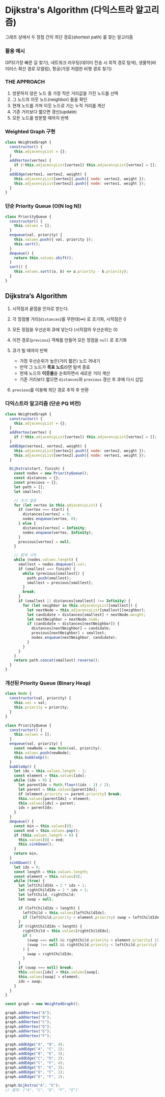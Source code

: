 # Dijkstra's Algorithm (다익스트라 알고리즘)

그래프 상에서 두 정점 간의 최단 경로(shortest path) 를 찾는 알고리즘

### 활용 예시 
GPS(가장 빠른 길 찾기), 네트워크 라우팅(데이터 전송 시 최적 경로 탐색), 생물학(바이러스 확산 경로 모델링), 항공(가장 저렴한 비행 경로 찾기)

### THE APPROACH

1. 방문하지 않은 노드 중 가장 작은 거리값을 가진 노드를 선택
2. 그 노드의 이웃 노드(neighbor) 들을 확인
3. 현재 노드를 거쳐 이웃 노드로 가는 누적 거리를 계산
4. 기존 거리보다 짧으면 갱신(update)
5. 모든 노드를 방문할 때까지 반복

### Weighted Graph 구현

```js
class WeightedGraph {
  constructor() {
    this.adjacencyList = {};
  }
  addVertex(vertex) {
    if (!this.adjacencyList[vertex]) this.adjacencyList[vertex] = [];
  }
  addEdge(vertex1, vertex2, weight) {
    this.adjacencyList[vertex1].push({ node: vertex2, weight });
    this.adjacencyList[vertex2].push({ node: vertex1, weight });
  }
}
```

### 단순 Priority Queue (O(N log N))

```js
class PriorityQueue {
  constructor() {
    this.values = [];
  }
  enqueue(val, priority) {
    this.values.push({ val, priority });
    this.sort();
  }
  dequeue() {
    return this.values.shift();
  }
  sort() {
    this.values.sort((a, b) => a.priority - b.priority);
  }
}
```

## Dijkstra’s Algorithm 

1. 시작점과 끝점을 인자로 받는다.
2. 각 정점별 거리(`distances`)를 무한대(∞) 로 초기화, 시작점은 0
3. 모든 정점을 우선순위 큐에 넣는다 (시작점의 우선순위는 0)
4. 이전 경로(`previous`) 객체를 만들어 모든 정점을 `null` 로 초기화
5. 큐가 빌 때까지 반복

   * 가장 우선순위가 높은(거리 짧은) 노드 꺼내기
   * 만약 그 노드가 **목표 노드**라면 탐색 종료
   * 현재 노드의 **이웃들**을 순회하면서 새로운 거리 계산
   * 기존 거리보다 짧으면 `distances`와 `previous` 갱신 후 큐에 다시 삽입
6. `previous`를 이용해 최단 경로 추적 후 반환


### 다익스트라 알고리즘 (단순 PQ 버전)

```js
class WeightedGraph {
  constructor() {
    this.adjacencyList = {};
  }
  addVertex(vertex) {
    if (!this.adjacencyList[vertex]) this.adjacencyList[vertex] = [];
  }
  addEdge(vertex1, vertex2, weight) {
    this.adjacencyList[vertex1].push({ node: vertex2, weight });
    this.adjacencyList[vertex2].push({ node: vertex1, weight });
  }

  Dijkstra(start, finish) {
    const nodes = new PriorityQueue();
    const distances = {};
    const previous = {};
    let path = [];
    let smallest;

    // 초기 설정
    for (let vertex in this.adjacencyList) {
      if (vertex === start) {
        distances[vertex] = 0;
        nodes.enqueue(vertex, 0);
      } else {
        distances[vertex] = Infinity;
        nodes.enqueue(vertex, Infinity);
      }
      previous[vertex] = null;
    }

    // 탐색 시작
    while (nodes.values.length) {
      smallest = nodes.dequeue().val;
      if (smallest === finish) {
        while (previous[smallest]) {
          path.push(smallest);
          smallest = previous[smallest];
        }
        break;
      }
      if (smallest || distances[smallest] !== Infinity) {
        for (let neighbor in this.adjacencyList[smallest]) {
          let nextNode = this.adjacencyList[smallest][neighbor];
          let candidate = distances[smallest] + nextNode.weight;
          let nextNeighbor = nextNode.node;
          if (candidate < distances[nextNeighbor]) {
            distances[nextNeighbor] = candidate;
            previous[nextNeighbor] = smallest;
            nodes.enqueue(nextNeighbor, candidate);
          }
        }
      }
    }
    return path.concat(smallest).reverse();
  }
}
```


### 개선된 Priority Queue (Binary Heap)

```js
class Node {
  constructor(val, priority) {
    this.val = val;
    this.priority = priority;
  }
}

class PriorityQueue {
  constructor() {
    this.values = [];
  }
  enqueue(val, priority) {
    const newNode = new Node(val, priority);
    this.values.push(newNode);
    this.bubbleUp();
  }
  bubbleUp() {
    let idx = this.values.length - 1;
    const element = this.values[idx];
    while (idx > 0) {
      let parentIdx = Math.floor((idx - 1) / 2);
      let parent = this.values[parentIdx];
      if (element.priority >= parent.priority) break;
      this.values[parentIdx] = element;
      this.values[idx] = parent;
      idx = parentIdx;
    }
  }
  dequeue() {
    const min = this.values[0];
    const end = this.values.pop();
    if (this.values.length > 0) {
      this.values[0] = end;
      this.sinkDown();
    }
    return min;
  }
  sinkDown() {
    let idx = 0;
    const length = this.values.length;
    const element = this.values[0];
    while (true) {
      let leftChildIdx = 2 * idx + 1;
      let rightChildIdx = 2 * idx + 2;
      let leftChild, rightChild;
      let swap = null;

      if (leftChildIdx < length) {
        leftChild = this.values[leftChildIdx];
        if (leftChild.priority < element.priority) swap = leftChildIdx;
      }
      if (rightChildIdx < length) {
        rightChild = this.values[rightChildIdx];
        if (
          (swap === null && rightChild.priority < element.priority) ||
          (swap !== null && rightChild.priority < leftChild.priority)
        ) {
          swap = rightChildIdx;
        }
      }
      if (swap === null) break;
      this.values[idx] = this.values[swap];
      this.values[swap] = element;
      idx = swap;
    }
  }
}

const graph = new WeightedGraph();

graph.addVertex("A");
graph.addVertex("B");
graph.addVertex("C");
graph.addVertex("D");
graph.addVertex("E");
graph.addVertex("F");

graph.addEdge("A", "B", 4);
graph.addEdge("A", "C", 2);
graph.addEdge("B", "E", 3);
graph.addEdge("C", "D", 2);
graph.addEdge("C", "F", 4);
graph.addEdge("D", "E", 3);
graph.addEdge("D", "F", 1);
graph.addEdge("E", "F", 1);

graph.Dijkstra("A", "E"); 
// 결과: ["A", "C", "D", "F", "E"]
```

